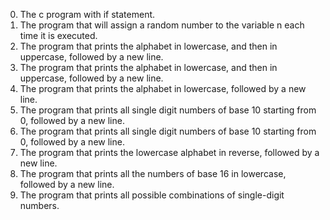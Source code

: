 0. The c program with if statement.
1. The program that will assign a random number to the variable n each time it is executed.
2. The program that prints the alphabet in lowercase, and then in uppercase, followed by a new line.
3. The program that prints the alphabet in lowercase, and then in uppercase, followed by a new line.
4. The program that prints the alphabet in lowercase, followed by a new line.
5. The program that prints all single digit numbers of base 10 starting from 0, followed by a new line.
6. The program that prints all single digit numbers of base 10 starting from 0, followed by a new line.
7. The program that prints the lowercase alphabet in reverse, followed by a new line.
8. The program that prints all the numbers of base 16 in lowercase, followed by a new line.
9. The program that prints all possible combinations of single-digit numbers. 
